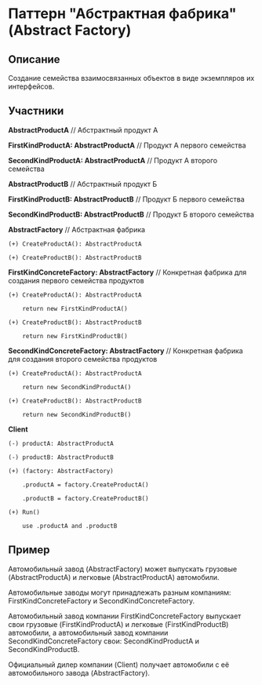 ﻿# Паттерн "Абстрактная фабрика" (Abstract Factory)


## Описание

Создание семейства взаимосвязанных объектов в виде экземпляров их интерфейсов.

## Участники

**AbstractProductA** // Абстрактный продукт А

**FirstKindProductA: AbstractProductA** // Продукт А первого семейства

**SecondKindProductA: AbstractProductA** // Продукт А второго семейства

**AbstractProductB** // Абстрактный продукт Б

**FirstKindProductB: AbstractProductB** // Продукт Б первого семейства

**SecondKindProductB: AbstractProductB** // Продукт Б второго семейства

**AbstractFactory** // Абстрактная фабрика

	(+) CreateProductA(): AbstractProductA

	(+) CreateProductB(): AbstractProductB

**FirstKindConcreteFactory: AbstractFactory** // Конкретная фабрика для создания первого семейства продуктов

	(+) CreateProductA(): AbstractProductA

		return new FirstKindProductA()

	(+) CreateProductB(): AbstractProductB

		return new FirstKindProductB()

**SecondKindConcreteFactory: AbstractFactory** // Конкретная фабрика для создания второго семейства продуктов

	(+) CreateProductA(): AbstractProductA

		return new SecondKindProductA()

	(+) CreateProductB(): AbstractProductB

		return new SecondKindProductB()

**Client**

	(-) productA: AbstractProductA

	(-) productB: AbstractProductB

	(+) (factory: AbstractFactory)

		.productA = factory.CreateProductA()

		.productB = factory.CreateProductB()

	(+) Run()

		use .productA and .productB

## Пример

Автомобильный завод (AbstractFactory) может выпускать грузовые (AbstractProductA) и легковые (AbstractProductA) автомобили.

Автомобильные заводы могут принадлежать разным компаниям: FirstKindConcreteFactory и SecondKindConcreteFactory.

Автомобильный завод компании FirstKindConcreteFactory выпускает свои грузовые (FirstKindProductA) и легковые (FirstKindProductB) автомобили, а автомобильный завод компании SecondKindConcreteFactory свои: SecondKindProductA и SecondKindProductB.

Официальный дилер компании (Client) получает автомобили с её автомобильного завода (AbstractFactory).

